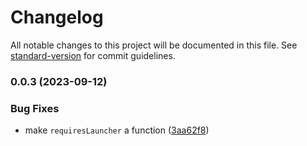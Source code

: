 # Changelog

All notable changes to this project will be documented in this file. See [standard-version](https://github.com/conventional-changelog/standard-version) for commit guidelines.

### 0.0.3 (2023-09-12)


### Bug Fixes

* make `requiresLauncher` a function ([3aa62f8](https://github.com/TMUniversal/remnant2-vortex-support/commit/3aa62f8e133831a6e74afac393b34b057442884c))
